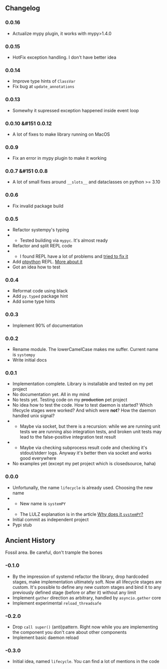## Changelog

### 0.0.16

- Actualize mypy plugin, it works with mypy>1.4.0

### 0.0.15

- HotFix exception handling. I don't have better idea

### 0.0.14

- Improve type hints of `ClassVar`
- Fix bug at `update_annotations`

### 0.0.13

- Somewhy it supressed exception happened inside event loop

### 0.0.10 &#151 0.0.12

- A lot of fixes to make library running on MacOS

### 0.0.9

- Fix an error in mypy plugin to make it working

### 0.0.7 &#151 0.0.8

- A lot of small fixes around `__slots__` and dataclasses on python >= 3.10

### 0.0.6

- Fix invalid package build

### 0.0.5

- Refactor systempy's typing
- - Tested building via `mypyc`. It's almost ready
- Refactor and split REPL code
- - I found REPL have a lot of problems and
    [tried to fix it](marginal_notes/repl_pain.md)
- Add [ptpython](https://github.com/prompt-toolkit/ptpython) REPL.
  [More about it](../examples/self-hosted/repl.md#ptrepl-extension)
- Got an idea how to test

### 0.0.4

- Reformat code using black
- Add `py.typed` package hint
- Add some type hints

### 0.0.3

- Implement 90% of documentation

### 0.0.2

- Rename module. The lowerCamelCase makes me suffer. Current name is `systempy`
- Write initial docs

### 0.0.1

- Implementation complete. Library is installable and tested on my pet project
- No documentation yet. All in my mind
- No tests yet. Testing code on my ~~production~~ pet project
- No idea how to test the code. How to test daemon is started? Which lifecycle
  stages were worked? And which were **not**? How the daemon handled unix signal?
- - Maybe via socket, but there is a recursion: while we are running unit tests
    we are running also integration tests, and broken unit tests may lead to the
    false-positive integration test result
- - Maybe via checking subprocess result code and checking it's stdout/stderr
    logs. Anyway it's better then via socket and works good everywhere
- No examples yet (except my pet project which is closedsource, haha)

### 0.0.0

- Unfortunally, the name `lifecycle` is already used. Choosing the new name
- - New name is `systemPY`
- - The LULZ explanation is in the article
    [Why does it `systemPY`?](https://telegra.ph/Why-does-it-systemPY-08-12)
- Initial commit as independent project
- Pypi stub

## Ancient History

Fossil area. Be careful, don't trample the bones

### -0.1.0

- By the impression of systemd refactor the library, drop hardcoded stages,
  make implementation ultimately soft. Now all lifecycle stages are custom.
  It's possible to define any new custom stages and bind it to any previously
  defined stage (before or after it) without any limit
- Implement `gather` direction as arbitrary, handled by `asyncio.gather` core
- Implement experimental `reload_threadsafe`

### -0.2.0

- Drop `call super()` (anti)pattern. Right now while you are implementing the
  component you don't care about other components
- Implement basic daemon reload

### -0.3.0

- Initial idea, named `lifecycle`. You can find a lot of mentions in the code
